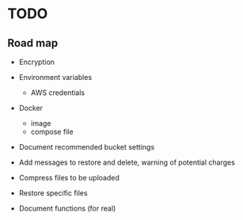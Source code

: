 # TODO

## Road map
- Encryption
- Environment variables
    - AWS credentials
- Docker
    - image
    - compose file
- Document recommended bucket settings
- Add messages to restore and delete, warning of potential charges

- Compress files to be uploaded 
- Restore specific files
- Document functions (for real)

